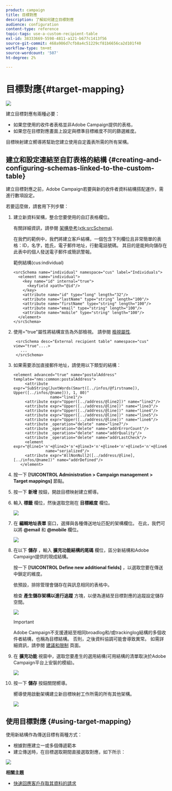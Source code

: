 ```yaml
---
product: campaign
title: 目標對應
description: 了解如何建立目標對應
audience: configuration
content-type: reference
topic-tags: use-a-custom-recipient-table
exl-id: 38333669-5598-4811-a121-b677c1413f56
source-git-commit: 468a986d7cfb8a4c51229cf81b6656ca2d101f40
workflow-type: tm+mt
source-wordcount: '507'
ht-degree: 2%

---
```


# 目標對應{#target-mapping}

![](../../assets/common.svg)

建立目標對應有兩種必要：

* 如果您使用的收件者表格並非Adobe Campaign提供的表格，
* 如果您在目標對應畫面上設定與標準目標維度不同的篩選維度。

目標映射建立嚮導將幫助您建立使用自定義表所需的所有架構。

## 建立和設定連結至自訂表格的結構 {#creating-and-configuring-schemas-linked-to-the-custom-table}

建立目標對應之前，Adobe Campaign若要與新的收件者資料結構搭配運作，需進行數項設定。

若要這麼做，請套用下列步驟：

1. 建立新資料架構，整合您要使用的自訂表格欄位。

   有關詳細資訊，請參閱 [架構參考(xtk:srcSchema)](../../configuration/using/about-schema-reference.md).

   在我們的範例中，我們將建立客戶結構，一個包含下列欄位且非常簡單的表格：ID，名字，姓氏，電子郵件地址，行動電話號碼。 其目的是能夠向儲存在此表中的個人發送電子郵件或簡訊警報。

   範例結構(cus:individual)

   ```
   <srcSchema name="individual" namespace="cus" label="Individuals">
     <element name="individual">
       <key name="id" internal="true">
         <keyfield xpath="@id"/>
       </key>
       <attribute name="id" type="long" length="32"/>
       <attribute name="lastName" type="string" length="100"/>
       <attribute name="firstName" type="string" length="100"/>
       <attribute name="email" type="string" length="100"/>
       <attribute name="mobile" type="string" length="100"/>
     </element>
   </srcSchema>
   ```

1. 使用=&quot;true&quot;屬性將結構宣告為外部檢視。 請參閱 [檢視屬性](../../configuration/using/schema-characteristics.md#the-view-attribute).

   ```
    <srcSchema desc="External recipient table" namespace="cus" view="true"....>
      ...
    </srcSchema>
   ```

1. 如果需要添加直接郵件地址，請使用以下類型的結構：

   ```
   <element advanced="true" name="postalAddress" template="nms:common:postalAddress">
        <attribute expr="SubString(JuxtWords(Smart([../infos/@firstname]), Upper([../infos/@name])), 1, 80)"
                   name="line1"/>
        <attribute expr="Upper([../address/@line2])" name="line2"/>
        <attribute expr="Upper([../address/@line])" name="line3"/>
        <attribute expr="Upper([../address/@line])" name="line4"/>
        <attribute expr="Upper([../address/@line])" name="line5"/>
        <attribute expr="Upper([../address/@line])" name="line6"/>
        <attribute _operation="delete" name="line7"/>
        <attribute _operation="delete" name="addrErrorCount"/>
        <attribute _operation="delete" name="addrQuality"/>
        <attribute _operation="delete" name="addrLastCheck"/>
        <element expr="@line1+'n'+@line2+'n'+@line3+'n'+@line4+'n'+@line5+'n'+@line6"
                 name="serialized"/>
        <attribute expr="AllNonNull2([../address/@line], [../infos/@name])" name="addrDefined"/>
      </element>
   ```

1. 按一下 **[!UICONTROL Administration > Campaign management > Target mappings]** 節點。
1. 按一下 **新增** 按鈕，開啟目標映射建立嚮導。
1. 輸入 **標籤** 欄位，然後選取您剛在 **目標維度** 欄位。

   ![](assets/mapping_diffusion_wizard_1.png)

1. 在 **編輯地址表單** 窗口，選擇與各種傳送地址匹配的架構欄位。 在此，我們可以將 **@email** 和 **@mobile** 欄位。

   ![](assets/mapping_diffusion_wizard_2.png)

1. 在以下 **儲存** ，輸入 **擴充功能結構的尾碼** 欄位，區分新結構和Adobe Campaign提供的現成結構。

   按一下 **[!UICONTROL Define new additional fields]** ，以選取您要在傳送中鎖定的維度。

   依預設，排除管理會儲存在與訊息相同的表格中。

   檢查 **產生儲存架構以進行追蹤** 方塊，以便為連結至目標對應的追蹤設定儲存空間。

   ![](assets/mapping_diffusion_wizard_3.png)

   >[!IMPORTANT]
   >
   >Adobe Campaign不支援連結至相同broadlog和/或trackinglog結構的多個收件者結構，也稱為目標結構。 否則，之後資料協調可能會導致異常。 如需詳細資訊，請參閱 [建議和限制](../../configuration/using/about-custom-recipient-table.md) 頁面。

1. 在 **擴充功能** 視窗中，選取您要產生的選用結構(可用結構的清單取決於Adobe Campaign平台上安裝的模組)。

   ![](assets/mapping_diffusion_wizard_4.png)

1. 按一下 **儲存** 按鈕關閉嚮導。

   嚮導使用啟動架構建立新目標映射工作所需的所有其他架構。

   ![](assets/mapping_schema_list.png)

## 使用目標對應 {#using-target-mapping}

使用新結構作為傳送目標有兩種方式：

* 根據對應建立一或多個傳遞範本
* 建立傳送時，在目標選取期間直接選取對應，如下所示：

![](assets/mapping_selection_ciblage.png)

**相關主題**

* [快速回應客戶存取其資料的請求](https://helpx.adobe.com/campaign/kb/simplifying-campaign-management-acc.html#Quicklyrespondtocustomerrequeststoaccesstheirdata)
